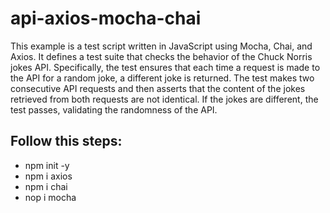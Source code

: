 # api-axios-mocha-chai
This example is a test script written in JavaScript using Mocha, Chai, and Axios. It defines a test suite that checks the behavior of the Chuck Norris jokes API. Specifically, the test ensures that each time a request is made to the API for a random joke, a different joke is returned. The test makes two consecutive API requests and then asserts that the content of the jokes retrieved from both requests are not identical. If the jokes are different, the test passes, validating the randomness of the API.

## Follow this steps:
- npm init -y
- npm i axios
- npm i chai
- nop i mocha
